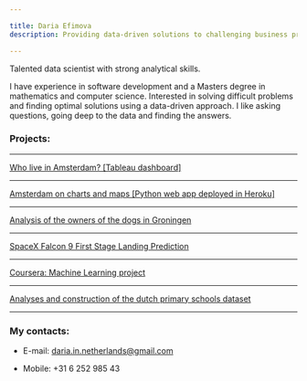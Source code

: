 ```yaml
---

title: Daria Efimova
description: Providing data-driven solutions to challenging business problems

---
```


Talented data scientist with strong analytical skills. 

I have experience in software development and a Masters degree in mathematics and computer science. Interested in solving difficult problems and finding optimal solutions using a data-driven approach. I like asking questions, going deep to the data and finding the answers.


### Projects:

---
[Who live in Amsterdam? [Tableau dashboard]](https://public.tableau.com/views/Amsterdammer_dashboard/Dashboard1?:language=en-US&publish=yes&:display_count=n&:origin=viz_share_link)

---
[Amsterdam on charts and maps [Python web app deployed in Heroku]](https://mercury-amsterdam-dashboard.herokuapp.com/)

---
[Analysis of the owners of the dogs in Groningen](./Groningen_dogs/index_dogs.md)

---
[SpaceX Falcon 9 First Stage Landing Prediction](./SpaceXPrediction/index_spacex.md)

---
[Coursera: Machine Learning project](./MLCourseraProject/MLCourseraProject.md)

---
[Analyses and construction of the dutch primary schools dataset](./school/index_school.md)

---

### My contacts:

- E-mail: daria.in.netherlands@gmail.com 

- Mobile: +31 6 252 985 43
